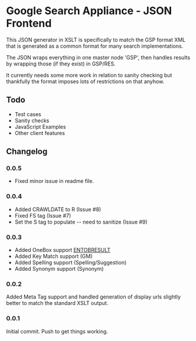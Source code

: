 # Google Search Appliance - JSON Frontend

This JSON generator in XSLT is specifically to match the GSP format XML that is generated as a common format for many search implementations.

The JSON wraps everything in one master node 'GSP', then handles results by wrapping those (if they exist) in GSP/RES.

It currently needs some more work in relation to sanity checking but thankfully the format imposes lots of restrictions on that anyhow.


## Todo
* Test cases
* Sanity checks
* JavaScript Examples
* Other client features


## Changelog

### 0.0.5 
* Fixed minor issue in readme file.

### 0.0.4
* Added CRAWLDATE to R (Issue #8)
* Fixed FS tag (Issue #7)
* Set the S tag to populate -- need to sanitize (Issue #9)

### 0.0.3
* Added OneBox support [ENTOBRESULT](http://code.google.com/apis/searchappliance/documentation/50/oneboxguide.html)
* Added Key Match support (GM)
* Added Spelling support (Spelling/Suggestion)
* Added Synonym support (Synonym)

### 0.0.2
Added Meta Tag support and handled generation of display urls slightly better to match the standard XSLT output.

### 0.0.1
Initial commit. Push to get things working.
